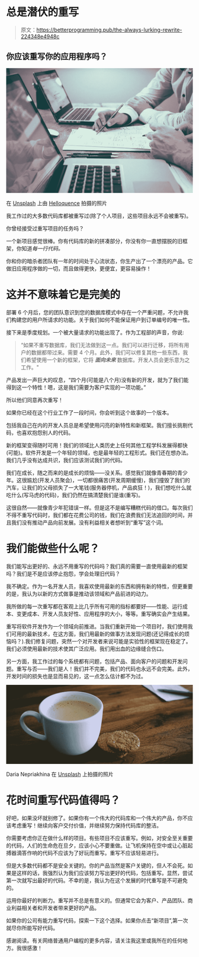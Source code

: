 # 总是潜伏的重写

> 原文：<https://betterprogramming.pub/the-always-lurking-rewrite-224348e4948c>

## 你应该重写你的应用程序吗？

![](img/a2fe9379a64518d69b115bf40abc033e.png)

在 [Unsplash](https://unsplash.com/s/photos/working?utm_source=unsplash&utm_medium=referral&utm_content=creditCopyText) 上由 [Helloquence](https://unsplash.com/@helloquence?utm_source=unsplash&utm_medium=referral&utm_content=creditCopyText) 拍摄的照片

我工作过的大多数代码库都被重写过(除了个人项目，这些项目永远不会被重写)。

你曾经接受过重写项目的任务吗？

一个新项目感觉很棒。你有代码库的新的拼凑部分，你没有你一直想摆脱的旧框架，你知道*每一行代码。*

你和你的暗杀者团队有一年的时间处于心流状态，你生产出了一个漂亮的产品。它做旧应用程序做的一切，而且做得更快，更便宜，更容易操作！

# 这并不意味着它是完美的

部署 6 个月后，您的团队意识到您的数据库模式中存在一个严重问题，不允许我们构建您的用户所请求的功能。关于我们如何不能保证用户到订单编号的唯一性。

接下来是季度规划。一个被大量请求的功能出现了。作为工程部的声音，你说:

> “如果不重写数据库，我们无法做到这一点。我们可以进行迁移，将所有用户的数据都带过来。需要 4 个月。此外，我们可以修复其他一些东西，我们希望使用一个新的框架，它将 ***面向未来*** 数据库。开发人员会更乐意为之工作。"

产品发出一声巨大的叹息，“四个月(可能是八个月)没有新的开发，就为了我们能得到这一个特性！嗯，这是我们需要为客户实现的一项功能。”

所以他们同意再次重写！

如果你已经在这个行业工作了一段时间，你会听到这个故事的一个版本。

包括我自己在内的开发人员总是希望使用闪亮的新特性和新框架。我们擅长挑剔代码，也喜欢抱怨别人的代码。

新的框架变得随时可用！我们的领域比人类历史上任何其他工程学科发展得都快(可能)。软件开发是一个年轻的领域，也是最年轻的工程形式。我们还在想办法。我们几乎没有达成共识，我们应该测试我们的代码。

我们在成长，随之而来的是成长的烦恼——没关系。感觉我们就像青春期的青少年。这很尴尬(开发人员聚会)，一切都很痛苦(开发周期缓慢)，我们撞毁了我们的汽车，让我们的父母损失了一大笔钱(服务器停机，产品疯狂！)，我们想吃什么就吃什么(写马虎的代码)，我们仍然在搞清楚我们是谁(重写)。

这很自然——就像青少年犯错误一样。但是这不是编写糟糕代码的借口。每次我们不得不重写代码时，我们都在花费公司的钱，我们在浪费我们无法追回的时间，并且我们没有推动产品向前发展。没有利益相关者想听到“重写”这个词。

# 我们能做些什么呢？

我们能写出更好的、永远不用重写的代码吗？我们真的需要一直使用最新的框架吗？我们是不是应该停止抱怨，学会处理旧代码？

我不确定。作为一名开发人员，我喜欢使用最新的东西和拥有新的特性，但更重要的是，我认为以新的方式做事是推动该领域和产品前进的动力。

我所做的每一次重写都在客观上比几乎所有可用的指标都要好——性能、运行成本、变更成本、开发人员友好性、应用程序的大小，等等。重写确实会产生结果。

重写将软件开发作为一个领域向前推进。当我们重新开始一个项目时，我们使用我们可用的最新技术，在这方面，我们用最新的做事方法发现问题(还记得成长的烦恼吗？).我们修复问题，突然一个对开发者来说可能是实验性的框架现在稳定了。我们必须使用最新的技术使其广泛应用。我们用出血的边缘缝合伤口。

另一方面，我工作过的每个系统都有问题，包括产品、面向客户的问题和开发问题。重写与否——我们是人！我们并不完美，我们的代码也永远不会完美。此外，开发时间的损失也是显而易见的，这一点怎么估计都不为过。

![](img/2060a0cb59dff05df39d41999d522afb.png)

Daria Nepriakhina 在 [Unsplash](https://unsplash.com/s/photos/break?utm_source=unsplash&utm_medium=referral&utm_content=creditCopyText) 上拍摄的照片

# 花时间重写代码值得吗？

好吧，如果没坏就别修了。如果你有一个伟大的代码库和一个伟大的产品，你不应该考虑重写！继续向客户交付价值，并继续努力保持代码库的整洁。

你需要考虑你正在做什么样的项目。有些项目不应该重写。例如，对安全至关重要的代码，人们的生命危在旦夕，应该小心不要重做。让飞机保持在空中或让心脏起搏器滴答作响的代码不应该为了好玩而重写。重写不应该轻易进行。

但是大多数代码都不是安全关键的。你的产品当然是客户关键的，但人不会死。如果是这样的话，我强烈认为我们应该努力写出更好的代码，包括重写。显然，尝试第一次就写出最好的代码。不幸的是，我认为在这个发展的时代重写是不可避免的。

运用你最好的判断力。重写并不总是有意义的。但通常它会为客户、产品团队、商业利益相关者和开发者带来更好的产品。

如果你的公司有能力重写代码，探索一下这个选择。如果你点击“新项目”,第一次就尽你所能写好代码。

感谢阅读。有关网络普通用户编程的更多内容，请关注我这里或我所在的任何地方。我很感激！